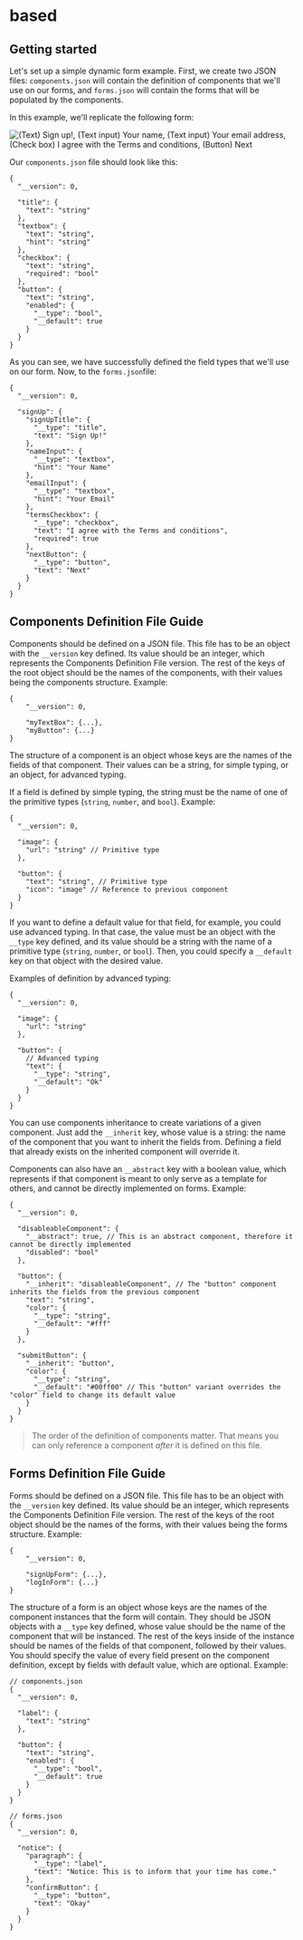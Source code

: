 # based

## Getting started

Let's set up a simple dynamic form example.
First, we create two JSON files: `components.json` will contain the definition of components that we'll use on our forms, and `forms.json` will contain the forms that will be populated by the components.

In this example, we'll replicate the following form:

![(Text) Sign up!, (Text input) Your name, (Text input) Your email address, (Check box) I agree with the Terms and conditions, (Button) Next](https://i.imgur.com/c03EzLS.png)

Our `components.json` file should look like this:

```jsonc
{
  "__version": 0,

  "title": {
    "text": "string"
  },
  "textbox": {
    "text": "string",
    "hint": "string"
  },
  "checkbox": {
    "text": "string",
    "required": "bool"
  },
  "button": {
    "text": "string",
    "enabled": {
      "__type": "bool",
      "__default": true
    }
  }
}
```

As you can see, we have successfully defined the field types that we'll use on our form. Now, to the `forms.json`file:

```jsonc
{
  "__version": 0,

  "signUp": {
    "signUpTitle": {
      "__type": "title",
      "text": "Sign Up!"
    },
    "nameInput": {
      "__type": "textbox",
      "hint": "Your Name"
    },
    "emailInput": {
      "__type": "textbox",
      "hint": "Your Email"
    },
    "termsCheckbox": {
      "__type": "checkbox",
      "text": "I agree with the Terms and conditions",
      "required": true
    },
    "nextButton": {
      "__type": "button",
      "text": "Next"
    }
  }
}
```

## Components Definition File Guide

Components should be defined on a JSON file. This file has to be an object with the `__version` key defined. Its value should be an integer, which represents the Components Definition File version. The rest of the keys of the root object should be the names of the components, with their values being the components structure. Example:

```jsonc
{
    "__version": 0,

    "myTextBox": {...},
    "myButton": {...}
}
```

The structure of a component is an object whose keys are the names of the fields of that component. Their values can be a string, for simple typing, or an object, for advanced typing.

If a field is defined by simple typing, the string must be the name of one of the primitive types (`string`, `number`, and `bool`). Example:

```jsonc
{
  "__version": 0,

  "image": {
    "url": "string" // Primitive type
  },

  "button": {
    "text": "string", // Primitive type
    "icon": "image" // Reference to previous component
  }
}
```

If you want to define a default value for that field, for example, you could use advanced typing. In that case, the value must be an object with the `__type` key defined, and its value should be a string with the name of a primitive type (`string`, `number`, or `bool`). Then, you could specify a `__default` key on that object with the desired value.

Examples of definition by advanced typing:

```jsonc
{
  "__version": 0,

  "image": {
    "url": "string"
  },

  "button": {
    // Advanced typing
    "text": {
      "__type": "string",
      "__default": "Ok"
    }
  }
}
```

You can use components inheritance to create variations of a given component. Just add the `__inherit` key, whose value is a string: the name of the component that you want to inherit the fields from. Defining a field that already exists on the inherited component will override it.

Components can also have an `__abstract` key with a boolean value, which represents if that component is meant to only serve as a template for others, and cannot be directly implemented on forms. Example:

```jsonc
{
  "__version": 0,

  "disableableComponent": {
    "__abstract": true, // This is an abstract component, therefore it cannot be directly implemented
    "disabled": "bool"
  },

  "button": {
    "__inherit": "disableableComponent", // The "button" component inherits the fields from the previous component
    "text": "string",
    "color": {
      "__type": "string",
      "__default": "#fff"
    }
  },

  "submitButton": {
    "__inherit": "button",
    "color": {
      "__type": "string",
      "__default": "#00ff00" // This "button" variant overrides the "color" field to change its default value
    }
  }
}
```

> The order of the definition of components matter. That means you can only reference a component _after_ it is defined on this file.

## Forms Definition File Guide

Forms should be defined on a JSON file. This file has to be an object with the `__version` key defined. Its value should be an integer, which represents the Components Definition File version. The rest of the keys of the root object should be the names of the forms, with their values being the forms structure. Example:

```jsonc
{
    "__version": 0,

    "signUpForm": {...},
    "logInForm": {...}
}
```

The structure of a form is an object whose keys are the names of the component instances that the form will contain. They should be JSON objects with a `__type` key defined, whose value should be the name of the component that will be instanced. The rest of the keys inside of the instance should be names of the fields of that component, followed by their values. You should specify the value of every field present on the component definition, except by fields with default value, which are optional. Example:

```jsonc
// components.json
{
  "__version": 0,

  "label": {
    "text": "string"
  },

  "button": {
    "text": "string",
    "enabled": {
      "__type": "bool",
      "__default": true
    }
  }
}
```

```jsonc
// forms.json
{
  "__version": 0,

  "notice": {
    "paragraph": {
      "__type": "label",
      "text": "Notice: This is to inform that your time has come."
    },
    "confirmButton": {
      "__type": "button",
      "text": "Okay"
    }
  }
}
```
